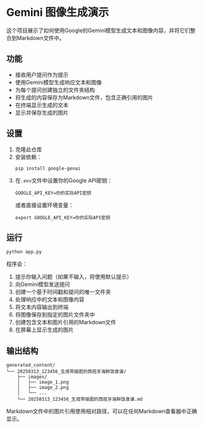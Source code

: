 # Gemini 图像生成演示

这个项目展示了如何使用Google的Gemini模型生成文本和图像内容，并将它们整合到Markdown文件中。

## 功能

- 接收用户提问作为提示
- 使用Gemini模型生成响应文本和图像
- 为每个提问创建独立的文件夹结构
- 将生成的内容保存为Markdown文件，包含正确引用的图片
- 在终端显示生成的文本
- 显示并保存生成的图片

## 设置

1. 克隆此仓库
2. 安装依赖：
   ```
   pip install google-genai
   ```
3. 在`.env`文件中设置你的Google API密钥：
   ```
   GOOGLE_API_KEY=你的实际API密钥
   ```
   或者直接设置环境变量：
   ```
   export GOOGLE_API_KEY=你的实际API密钥
   ```

## 运行

```
python app.py
```

程序会：
1. 提示你输入问题（如果不输入，将使用默认提示）
2. 向Gemini模型发送提问
3. 创建一个基于时间戳和提问的唯一文件夹
4. 处理响应中的文本和图像内容
5. 将文本内容输出到终端
6. 将图像保存到指定的图片文件夹中
7. 创建包含文本和图片引用的Markdown文件
8. 在屏幕上显示生成的图片

## 输出结构

```
generated_content/
└── 20250313_123456_生成带插图的西班牙海鲜饭食谱/
    ├── images/
    │   ├── image_1.png
    │   ├── image_2.png
    │   └── ...
    └── 20250313_123456_生成带插图的西班牙海鲜饭食谱.md
```

Markdown文件中的图片引用使用相对路径，可以在任何Markdown查看器中正确显示。 
